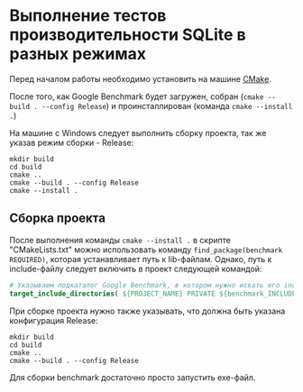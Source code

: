 # Выполнение тестов производительности SQLite в разных режимах

Перед началом работы необходимо установить на машине [CMake](https://cmake.org/).

После того, как Google Benchmark будет загружен, собран (`cmake --build . --config Release`) и проинсталлирован (команда `cmake --install .`)

На машине с Windows следует выполнить сборку проекта, так же указав режим сборки - Release:

``` shell
mkdir build
cd build
cmake ..
cmake --build . --config Release
cmake --install .
```

## Сборка проекта

После выполнения команды `cmake --install .` в скрипте "CMakeLists.txt" можно использовать команду `find_package(benchmark REQUIRED)`, которая устанавливает путь к lib-файлам. Однако, путь к include-файлу следует включить в проект следующей командой:

``` cmake
# Указываем подкаталог Google Benchmark, в котором нужно искать его include-файлы
target_include_directories( ${PROJECT_NAME} PRIVATE ${benchmark_INCLUDE_DIRS})
```

При сборке проекта нужно также указывать, что должна быть указана конфигурация Release:

``` shell
mkdir build
cd build
cmake ..
cmake --build . --config Release
```

Для сборки benchmark достаточно просто запустить exe-файл.
